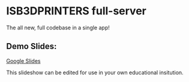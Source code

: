 # ISB3DPRINTERS full-server

The all new, full codebase in a single app!

## Demo Slides:

[Google Slides](https://docs.google.com/presentation/d/1ccHkCeZ2_XfU9klWb3ZJL7IhHsj3IdL6RTlJmsM3UDI/edit#slide=id.g4dfce81f19_0_45)

This slideshow can be edited for use in your own educational insitution.
